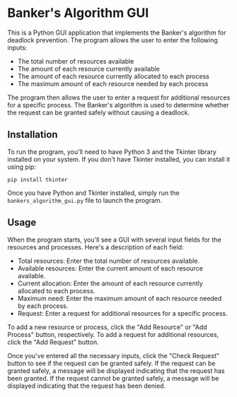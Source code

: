 # Banker's Algorithm GUI

This is a Python GUI application that implements the Banker's algorithm for deadlock prevention. The program allows the user to enter the following inputs:

- The total number of resources available
- The amount of each resource currently available
- The amount of each resource currently allocated to each process
- The maximum amount of each resource needed by each process

The program then allows the user to enter a request for additional resources for a specific process. The Banker's algorithm is used to determine whether the request can be granted safely without causing a deadlock.

## Installation

To run the program, you'll need to have Python 3 and the Tkinter library installed on your system. If you don't have Tkinter installed, you can install it using pip:

```
pip install tkinter
```

Once you have Python and Tkinter installed, simply run the `bankers_algorithm_gui.py` file to launch the program.

## Usage

When the program starts, you'll see a GUI with several input fields for the resources and processes. Here's a description of each field:

- Total resources: Enter the total number of resources available.
- Available resources: Enter the current amount of each resource available.
- Current allocation: Enter the amount of each resource currently allocated to each process.
- Maximum need: Enter the maximum amount of each resource needed by each process.
- Request: Enter a request for additional resources for a specific process.

To add a new resource or process, click the "Add Resource" or "Add Process" button, respectively. To add a request for additional resources, click the "Add Request" button.

Once you've entered all the necessary inputs, click the "Check Request" button to see if the request can be granted safely. If the request can be granted safely, a message will be displayed indicating that the request has been granted. If the request cannot be granted safely, a message will be displayed indicating that the request has been denied.
